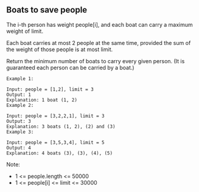 ## Boats to save people

The i-th person has weight people[i], and each boat can carry a maximum weight of limit.

Each boat carries at most 2 people at the same time, provided the sum of the weight of those people is at most limit.

Return the minimum number of boats to carry every given person.  (It is guaranteed each person can be carried by a boat.)

 
```
Example 1:

Input: people = [1,2], limit = 3
Output: 1
Explanation: 1 boat (1, 2)
Example 2:

Input: people = [3,2,2,1], limit = 3
Output: 3
Explanation: 3 boats (1, 2), (2) and (3)
Example 3:

Input: people = [3,5,3,4], limit = 5
Output: 4
Explanation: 4 boats (3), (3), (4), (5)

```
Note:  

- 1 <= people.length <= 50000
- 1 <= people[i] <= limit <= 30000